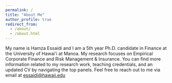 ```yaml
---
permalink: /
title: "About Me"
author_profile: true
redirect_from: 
  - /about/
  - /about.html
---
```



My name is Hamza Essaidi and I am a 5th year Ph.D. candidate in Finance at the University of Hawai'i at Manoa. My research focuses on Empirical Corporate Finance and Risk Management & Insurance. You can find more information related to my research work, teaching credentials, and an updated CV by navigating the top panels. Feel free to reach out to me via email at essaidi@hawaii.edu

